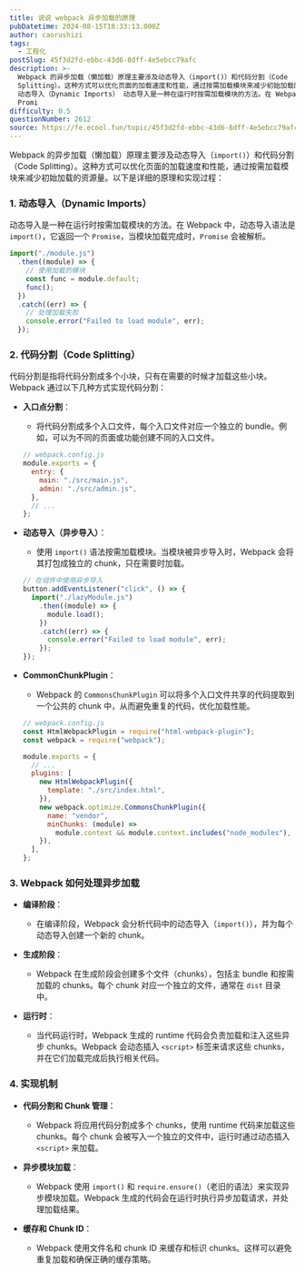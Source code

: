 ```yaml
---
title: 说说 webpack 异步加载的原理
pubDatetime: 2024-08-15T18:33:13.000Z
author: caorushizi
tags:
  - 工程化
postSlug: 45f3d2fd-ebbc-43d6-8dff-4e5ebcc79afc
description: >-
  Webpack 的异步加载（懒加载）原理主要涉及动态导入（import()）和代码分割（Code
  Splitting）。这种方式可以优化页面的加载速度和性能，通过按需加载模块来减少初始加载的资源量。以下是详细的原理和实现过程： 1.
  动态导入（Dynamic Imports） 动态导入是一种在运行时按需加载模块的方法。在 Webpack 中，动态导入语法是 import()，它返回一个
  Promi
difficulty: 0.5
questionNumber: 2612
source: https://fe.ecool.fun/topic/45f3d2fd-ebbc-43d6-8dff-4e5ebcc79afc
---
```


Webpack 的异步加载（懒加载）原理主要涉及动态导入（`import()`）和代码分割（Code Splitting）。这种方式可以优化页面的加载速度和性能，通过按需加载模块来减少初始加载的资源量。以下是详细的原理和实现过程：

### **1. 动态导入（Dynamic Imports）**

动态导入是一种在运行时按需加载模块的方法。在 Webpack 中，动态导入语法是 `import()`，它返回一个 `Promise`，当模块加载完成时，`Promise` 会被解析。

```javascript
import("./module.js")
  .then((module) => {
    // 使用加载的模块
    const func = module.default;
    func();
  })
  .catch((err) => {
    // 处理加载失败
    console.error("Failed to load module", err);
  });
```

### **2. 代码分割（Code Splitting）**

代码分割是指将代码分割成多个小块，只有在需要的时候才加载这些小块。Webpack 通过以下几种方式实现代码分割：

- **入口点分割**：

  - 将代码分割成多个入口文件，每个入口文件对应一个独立的 bundle。例如，可以为不同的页面或功能创建不同的入口文件。

  ```javascript
  // webpack.config.js
  module.exports = {
    entry: {
      main: "./src/main.js",
      admin: "./src/admin.js",
    },
    // ...
  };
  ```

- **动态导入（异步导入）**：

  - 使用 `import()` 语法按需加载模块。当模块被异步导入时，Webpack 会将其打包成独立的 chunk，只在需要时加载。

  ```javascript
  // 在组件中使用异步导入
  button.addEventListener("click", () => {
    import("./lazyModule.js")
      .then((module) => {
        module.load();
      })
      .catch((err) => {
        console.error("Failed to load module", err);
      });
  });
  ```

- **CommonChunkPlugin**：

  - Webpack 的 `CommonsChunkPlugin` 可以将多个入口文件共享的代码提取到一个公共的 chunk 中，从而避免重复的代码，优化加载性能。

  ```javascript
  // webpack.config.js
  const HtmlWebpackPlugin = require("html-webpack-plugin");
  const webpack = require("webpack");

  module.exports = {
    // ...
    plugins: [
      new HtmlWebpackPlugin({
        template: "./src/index.html",
      }),
      new webpack.optimize.CommonsChunkPlugin({
        name: "vendor",
        minChunks: (module) =>
          module.context && module.context.includes("node_modules"),
      }),
    ],
  };
  ```

### **3. Webpack 如何处理异步加载**

- **编译阶段**：

  - 在编译阶段，Webpack 会分析代码中的动态导入（`import()`），并为每个动态导入创建一个新的 chunk。

- **生成阶段**：

  - Webpack 在生成阶段会创建多个文件（chunks），包括主 bundle 和按需加载的 chunks。每个 chunk 对应一个独立的文件，通常在 `dist` 目录中。

- **运行时**：
  - 当代码运行时，Webpack 生成的 runtime 代码会负责加载和注入这些异步 chunks。Webpack 会动态插入 `<script>` 标签来请求这些 chunks，并在它们加载完成后执行相关代码。

### **4. 实现机制**

- **代码分割和 Chunk 管理**：

  - Webpack 将应用代码分割成多个 chunks，使用 runtime 代码来加载这些 chunks。每个 chunk 会被写入一个独立的文件中，运行时通过动态插入 `<script>` 来加载。

- **异步模块加载**：

  - Webpack 使用 `import()` 和 `require.ensure()`（老旧的语法）来实现异步模块加载。Webpack 生成的代码会在运行时执行异步加载请求，并处理加载结果。

- **缓存和 Chunk ID**：
  - Webpack 使用文件名和 chunk ID 来缓存和标识 chunks。这样可以避免重复加载和确保正确的缓存策略。
